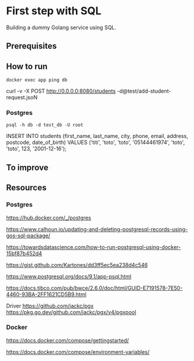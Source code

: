 # First step with SQL

Building a dummy Golang service using SQL.

## Prerequisites

## How to run


    docker exec app ping db

    
curl -v -X POST http://0.0.0.0:8080/students -d@test/add-student-request.jsoN


### Postgres
    psql -h db -d test_db -U root

INSERT INTO students (first_name, last_name, city, phone, email, address, postcode, date_of_birth) VALUES ('titi', 'toto', 'toto', '05144461974', 'toto', 'toto', 123, '2001-12-16');

## To improve

## Resources

### Postgres

https://hub.docker.com/_/postgres

https://www.calhoun.io/updating-and-deleting-postgresql-records-using-gos-sql-package/

https://towardsdatascience.com/how-to-run-postgresql-using-docker-15bf87b452d4

https://gist.github.com/Kartones/dd3ff5ec5ea238d4c546

https://www.postgresql.org/docs/9.1/app-psql.html

https://docs.tibco.com/pub/bwce/2.6.0/doc/html/GUID-E7191578-7E50-4460-93BA-2FF1621CD5B9.html

Driver
https://github.com/jackc/pgx
https://pkg.go.dev/github.com/jackc/pgx/v4/pgxpool

### Docker
https://docs.docker.com/compose/gettingstarted/

https://docs.docker.com/compose/environment-variables/